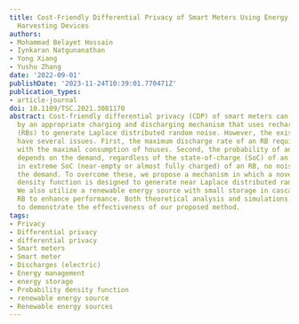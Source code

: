 ```yaml
---
title: Cost-Friendly Differential Privacy of Smart Meters Using Energy Storage and
  Harvesting Devices
authors:
- Mohammad Belayet Hossain
- Iynkaran Natgunanathan
- Yong Xiang
- Yushu Zhang
date: '2022-09-01'
publishDate: '2023-11-24T10:39:01.770471Z'
publication_types:
- article-journal
doi: 10.1109/TSC.2021.3081170
abstract: Cost-friendly differential privacy (CDP) of smart meters can be preserved
  by an appropriate charging and discharging mechanism that uses rechargeable batteries
  (RBs) to generate Laplace distributed random noise. However, the existing CDP methods
  have several issues. First, the maximum discharge rate of an RB requires to vary
  with the maximal consumption of houses. Second, the probability of an RB to charge/discharge
  depends on the demand, regardless of the state-of-charge (SoC) of an RB. Third,
  in extreme SoC (near-empty or almost fully charged) of an RB, no noise added to
  the demand. To overcome these, we propose a mechanism in which a novel probability
  density function is designed to generate near Laplace distributed random noise.
  We also utilize a renewable energy source with small storage in cascade with an
  RB to enhance performance. Both theoretical analysis and simulations are performed
  to demonstrate the effectiveness of our proposed method.
tags:
- Privacy
- Differential privacy
- differential privacy
- Smart meters
- Smart meter
- Discharges (electric)
- Energy management
- energy storage
- Probability density function
- renewable energy source
- Renewable energy sources
---
```

